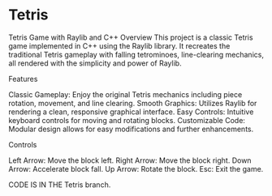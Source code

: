 # Tetris

Tetris Game with Raylib and C++
Overview
This project is a classic Tetris game implemented in C++ using the Raylib library. It recreates the traditional Tetris gameplay with falling tetrominoes, line-clearing mechanics, all rendered with the simplicity and power of Raylib.

Features

Classic Gameplay: Enjoy the original Tetris mechanics including piece rotation, movement, and line clearing.
Smooth Graphics: Utilizes Raylib for rendering a clean, responsive graphical interface.
Easy Controls: Intuitive keyboard controls for moving and rotating blocks.
Customizable Code: Modular design allows for easy modifications and further enhancements.

Controls

Left Arrow: Move the block left.
Right Arrow: Move the block right.
Down Arrow: Accelerate block fall.
Up Arrow: Rotate the block.
Esc: Exit the game.

CODE IS IN THE Tetris branch.
